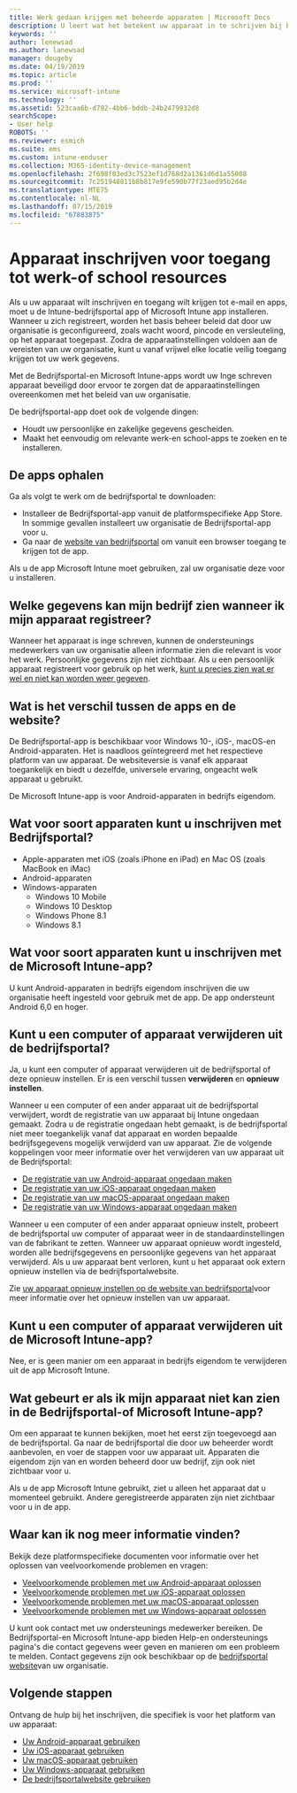 ```yaml
---
title: Werk gedaan krijgen met beheerde apparaten | Microsoft Docs
description: U leert wat het betekent uw apparaat in te schrijven bij beheer met Intune.
keywords: ''
author: lenewsad
ms.author: lanewsad
manager: dougeby
ms.date: 04/19/2019
ms.topic: article
ms.prod: ''
ms.service: microsoft-intune
ms.technology: ''
ms.assetid: 523caa6b-d792-4bb6-bddb-24b2479932d8
searchScope:
- User help
ROBOTS: ''
ms.reviewer: esmich
ms.suite: ems
ms.custom: intune-enduser
ms.collection: M365-identity-device-management
ms.openlocfilehash: 2f698f03ed3c7523ef1d768d2a1361d6d1a55008
ms.sourcegitcommit: 7c251948811b8b817e9fe590b77f23aed95b2d4e
ms.translationtype: MTE75
ms.contentlocale: nl-NL
ms.lasthandoff: 07/15/2019
ms.locfileid: "67883875"
---
```

# <a name="enroll-device-for-access-to-work-or-school-resources"></a>Apparaat inschrijven voor toegang tot werk-of school resources
Als u uw apparaat wilt inschrijven en toegang wilt krijgen tot e-mail en apps, moet u de Intune-bedrijfsportal app of Microsoft Intune app installeren. Wanneer u zich registreert, worden het basis beheer beleid dat door uw organisatie is geconfigureerd, zoals wacht woord, pincode en versleuteling, op het apparaat toegepast. Zodra de apparaatinstellingen voldoen aan de vereisten van uw organisatie, kunt u vanaf vrijwel elke locatie veilig toegang krijgen tot uw werk gegevens.  

Met de Bedrijfsportal-en Microsoft Intune-apps wordt uw Inge schreven apparaat beveiligd door ervoor te zorgen dat de apparaatinstellingen overeenkomen met het beleid van uw organisatie. 

De bedrijfsportal-app doet ook de volgende dingen:  
* Houdt uw persoonlijke en zakelijke gegevens gescheiden.  
* Maakt het eenvoudig om relevante werk-en school-apps te zoeken en te installeren.   

## <a name="get-the-apps"></a>De apps ophalen
Ga als volgt te werk om de bedrijfsportal te downloaden:

- Installeer de Bedrijfsportal-app vanuit de platformspecifieke App Store. In sommige gevallen installeert uw organisatie de Bedrijfsportal-app voor u.  
- Ga naar de [website van bedrijfsportal](https://go.microsoft.com/fwlink/?linkid=2010980) om vanuit een browser toegang te krijgen tot de app.  

Als u de app Microsoft Intune moet gebruiken, zal uw organisatie deze voor u installeren.  


## <a name="what-information-can-my-company-see-when-i-enroll"></a>Welke gegevens kan mijn bedrijf zien wanneer ik mijn apparaat registreer?
Wanneer het apparaat is inge schreven, kunnen de ondersteunings medewerkers van uw organisatie alleen informatie zien die relevant is voor het werk. Persoonlijke gegevens zijn niet zichtbaar. Als u een persoonlijk apparaat registreert voor gebruik op het werk, [kunt u precies zien wat er wel en niet kan worden weer gegeven](what-info-can-your-company-see-when-you-enroll-your-device-in-intune.md).  


## <a name="whats-the-difference-between-the-apps-and-the-website"></a>Wat is het verschil tussen de apps en de website?
De Bedrijfsportal-app is beschikbaar voor Windows 10-, iOS-, macOS-en Android-apparaten. Het is naadloos geïntegreerd met het respectieve platform van uw apparaat. De websiteversie is vanaf elk apparaat toegankelijk en biedt u dezelfde, universele ervaring, ongeacht welk apparaat u gebruikt. 

De Microsoft Intune-app is voor Android-apparaten in bedrijfs eigendom.  

## <a name="what-kind-of-devices-can-you-enroll-with-company-portal"></a>Wat voor soort apparaten kunt u inschrijven met Bedrijfsportal?
- Apple-apparaten met iOS (zoals iPhone en iPad) en Mac OS (zoals MacBook en iMac)
- Android-apparaten
- Windows-apparaten
  - Windows 10 Mobile
  - Windows 10 Desktop
  - Windows Phone 8.1
  - Windows 8.1

## <a name="what-kind-of-devices-can-you-enroll-with-the-microsoft-intune-app"></a>Wat voor soort apparaten kunt u inschrijven met de Microsoft Intune-app?  
U kunt Android-apparaten in bedrijfs eigendom inschrijven die uw organisatie heeft ingesteld voor gebruik met de app. De app ondersteunt Android 6,0 en hoger. 

## <a name="can-you-remove-a-computer-or-device-from-the-company-portal"></a>Kunt u een computer of apparaat verwijderen uit de bedrijfsportal?
Ja, u kunt een computer of apparaat verwijderen uit de bedrijfsportal of deze opnieuw instellen. Er is een verschil tussen **verwijderen** en **opnieuw instellen**.

Wanneer u een computer of een ander apparaat uit de bedrijfsportal verwijdert, wordt de registratie van uw apparaat bij Intune ongedaan gemaakt. Zodra u de registratie ongedaan hebt gemaakt, is de bedrijfsportal niet meer toegankelijk vanaf dat apparaat en worden bepaalde bedrijfsgegevens mogelijk verwijderd van uw apparaat. Zie de volgende koppelingen voor meer informatie over het verwijderen van uw apparaat uit de Bedrijfsportal:  

- [De registratie van uw Android-apparaat ongedaan maken](unenroll-your-device-from-intune-android.md)
- [De registratie van uw iOS-apparaat ongedaan maken](unenroll-your-device-from-intune-ios.md)
- [De registratie van uw macOS-apparaat ongedaan maken](unenroll-your-device-from-intune-macos.md)
- [De registratie van uw Windows-apparaat ongedaan maken](unenroll-your-device-from-intune-windows.md)

Wanneer u een computer of een ander apparaat opnieuw instelt, probeert de bedrijfsportal uw computer of apparaat weer in de standaardinstellingen van de fabrikant te zetten. Wanneer uw apparaat opnieuw wordt ingesteld, worden alle bedrijfsgegevens en persoonlijke gegevens van het apparaat verwijderd. Als u uw apparaat bent verloren, kunt u het apparaat ook extern opnieuw instellen via de bedrijfsportalwebsite.  

Zie [uw apparaat opnieuw instellen op de website van bedrijfsportal](reset-erase-your-device-cpwebsite.md)voor meer informatie over het opnieuw instellen van uw apparaat.  

## <a name="can-you-remove-a-computer-or-device-from-the-microsoft-intune-app"></a>Kunt u een computer of apparaat verwijderen uit de Microsoft Intune-app?
Nee, er is geen manier om een apparaat in bedrijfs eigendom te verwijderen uit de app Microsoft Intune.  

## <a name="what-if-i-cant-see-my-device-in-the-company-portal-or-microsoft-intune-app"></a>Wat gebeurt er als ik mijn apparaat niet kan zien in de Bedrijfsportal-of Microsoft Intune-app?
Om een apparaat te kunnen bekijken, moet het eerst zijn toegevoegd aan de bedrijfsportal. Ga naar de bedrijfsportal die door uw beheerder wordt aanbevolen, en voer de stappen voor uw apparaat uit. Apparaten die eigendom zijn van en worden beheerd door uw bedrijf, zijn ook niet zichtbaar voor u.

Als u de app Microsoft Intune gebruikt, ziet u alleen het apparaat dat u momenteel gebruikt. Andere geregistreerde apparaten zijn niet zichtbaar voor u in de app.  

## <a name="where-else-can-i-go-for-help"></a>Waar kan ik nog meer informatie vinden?  
Bekijk deze platformspecifieke documenten voor informatie over het oplossen van veelvoorkomende problemen en vragen:  

- [Veelvoorkomende problemen met uw Android-apparaat oplossen](check-compliance-on-your-device-android.md)  
- [Veelvoorkomende problemen met uw iOS-apparaat oplossen](troubleshoot-your-device-ios.md)
- [Veelvoorkomende problemen met uw macOS-apparaat oplossen](troubleshoot-your-device-macos.md)
- [Veelvoorkomende problemen met uw Windows-apparaat oplossen](troubleshoot-your-device-windows.md)

U kunt ook contact met uw ondersteunings medewerker bereiken. De Bedrijfsportal-en Microsoft Intune-app bieden Help-en ondersteunings pagina's die contact gegevens weer geven en manieren om een probleem te melden. Contact gegevens zijn ook beschikbaar op de [bedrijfsportal website](https://go.microsoft.com/fwlink/?linkid=2010980)van uw organisatie.  

## <a name="next-steps"></a>Volgende stappen  

Ontvang de hulp bij het inschrijven, die specifiek is voor het platform van uw apparaat:  

- [Uw Android-apparaat gebruiken](using-your-android-device-with-intune.md)
- [Uw iOS-apparaat gebruiken](using-your-ios-device-with-intune.md)
- [Uw macOS-apparaat gebruiken](using-your-macos-device-with-intune.md)
- [Uw Windows-apparaat gebruiken](using-your-windows-device-with-intune.md)
- [De bedrijfsportalwebsite gebruiken](using-the-intune-company-portal-website.md)


